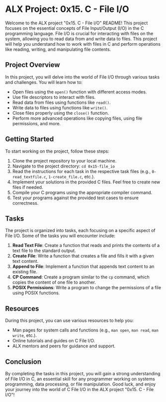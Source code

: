 # ALX Project: 0x15. C - File I/O

Welcome to the ALX project "0x15. C - File I/O" README! This project focuses on the essential concepts of File Input/Output (I/O) in the C programming language. File I/O is crucial for interacting with files on the system, allowing you to read data from and write data to files. This project will help you understand how to work with files in C and perform operations like reading, writing, and manipulating file contents.

## Project Overview

In this project, you will delve into the world of File I/O through various tasks and challenges. You will learn how to:

- Open files using the `open()` function with different access modes.
- Use file descriptors to interact with files.
- Read data from files using functions like `read()`.
- Write data to files using functions like `write()`.
- Close files properly using the `close()` function.
- Perform more advanced operations like copying files, using file permissions, and more.

## Getting Started

To start working on the project, follow these steps:

1. Clone the project repository to your local machine.
2. Navigate to the project directory: `cd 0x15-file_io`
3. Read the instructions for each task in the respective task files (e.g., `0-read_textfile.c`, `1-create_file.c`, etc.).
4. Implement your solutions in the provided C files. Feel free to create new files if needed.
5. Compile your C programs using the appropriate compiler command.
6. Test your programs against the provided test cases to ensure correctness.

## Tasks

The project is organized into tasks, each focusing on a specific aspect of File I/O. Some of the tasks you will encounter include:

1. **Read Text File**: Create a function that reads and prints the contents of a text file to the standard output.
2. **Create File**: Write a function that creates a file and fills it with a given text content.
3. **Append to File**: Implement a function that appends text content to an existing file.
4. **CP Command**: Create a program similar to the `cp` command, which copies the content of one file to another.
5. **POSIX Permissions**: Write a program to change the permissions of a file using POSIX functions.

## Resources

During this project, you can use various resources to help you:

- Man pages for system calls and functions (e.g., `man open`, `man read`, `man write`, etc.).
- Online tutorials and guides on C File I/O.
- ALX mentors and peers for guidance and support.

## Conclusion

By completing the tasks in this project, you will gain a strong understanding of File I/O in C, an essential skill for any programmer working on systems programming, data processing, or file manipulation. Good luck, and enjoy your journey into the world of C File I/O in the ALX project "0x15. C - File I/O"!